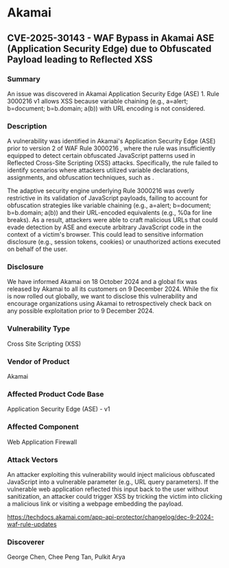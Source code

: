 # Akamai

## CVE-2025-30143 - WAF Bypass in Akamai ASE (Application Security Edge) due to Obfuscated Payload leading to Reflected XSS

### Summary
An issue was discovered in Akamai Application Security Edge (ASE) 1.
Rule 3000216 v1 allows XSS because variable chaining (e.g., a=alert; b=document; b=b.domain; a(b))
with URL encoding is not considered.

### Description

A vulnerability was identified in Akamai's Application Security Edge (ASE) prior to version 2 of WAF Rule 3000216 , where the rule was insufficiently equipped to detect certain obfuscated JavaScript patterns used in Reflected Cross-Site Scripting (XSS) attacks.
Specifically, the rule failed to identify scenarios where attackers utilized variable declarations, assignments, and obfuscation techniques, such as <REDACTED>.

The adaptive security engine underlying Rule 3000216 was overly
restrictive in its validation of JavaScript payloads, failing to
account for obfuscation strategies like variable chaining (e.g.,
a=alert; b=document; b=b.domain; a(b)) and their URL-encoded
equivalents (e.g., %0a for line breaks). As a result, attackers were able to craft malicious URLs that could evade detection by ASE and execute arbitrary JavaScript code in the context of a victim's browser. This could lead to sensitive information disclosure (e.g., session tokens, cookies) or unauthorized actions executed on behalf of the user.


### Disclosure
We have informed Akamai on 18 October 2024 and a global fix was released by Akamai to all its customers on 9 December 2024. While the fix is now rolled out globally, we want to disclose this vulnerability and encourage organizations using Akamai to retrospectively check back on any possible exploitation prior to 9 December 2024.


### Vulnerability Type

Cross Site Scripting (XSS)

### Vendor of Product

Akamai

### Affected Product Code Base

Application Security Edge (ASE) - v1

### Affected Component

Web Application Firewall 

### Attack Vectors
An attacker exploiting this vulnerability would inject malicious obfuscated JavaScript into a vulnerable parameter (e.g., URL query parameters). If the vulnerable web application reflected this input back to the user without sanitization, an attacker could trigger XSS by tricking the victim into clicking a malicious link or visiting a webpage embedding the payload.

https://techdocs.akamai.com/app-api-protector/changelog/dec-9-2024-waf-rule-updates

### Discoverer

George Chen, Chee Peng Tan, Pulkit Arya



